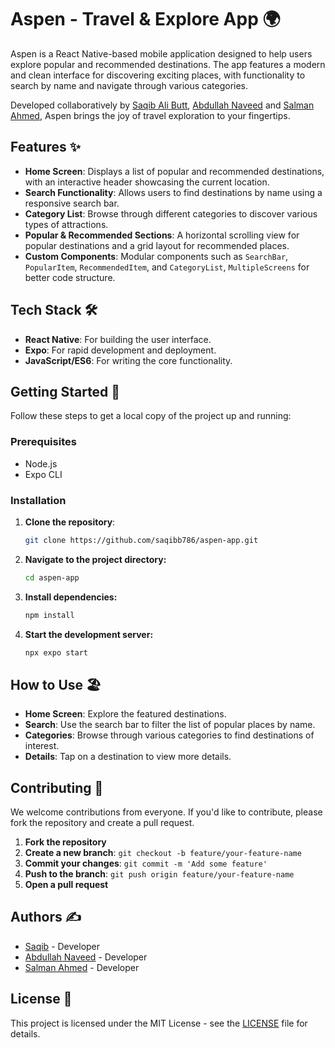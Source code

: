 # Aspen - Travel & Explore App 🌍

Aspen is a React Native-based mobile application designed to help users explore popular and recommended destinations. The app features a modern and clean interface for discovering exciting places, with functionality to search by name and navigate through various categories.

Developed collaboratively by [Saqib Ali Butt](https://github.com/Saqibb786), [Abdullah Naveed](https://github.com/AbdullahNaveeed) and [Salman Ahmed](https://github.com/Sulman-Ahmad), Aspen brings the joy of travel exploration to your fingertips.

## Features ✨

- **Home Screen**: Displays a list of popular and recommended destinations, with an interactive header showcasing the current location.
- **Search Functionality**: Allows users to find destinations by name using a responsive search bar.
- **Category List**: Browse through different categories to discover various types of attractions.
- **Popular & Recommended Sections**: A horizontal scrolling view for popular destinations and a grid layout for recommended places.
- **Custom Components**: Modular components such as `SearchBar`, `PopularItem`, `RecommendedItem`, and `CategoryList`, `MultipleScreens` for better code structure.

## Tech Stack 🛠️

- **React Native**: For building the user interface.
- **Expo**: For rapid development and deployment.
- **JavaScript/ES6**: For writing the core functionality.

## Getting Started 🚀

Follow these steps to get a local copy of the project up and running:

### Prerequisites

- Node.js
- Expo CLI

### Installation

1. **Clone the repository**:
   ```bash
   git clone https://github.com/saqibb786/aspen-app.git
   ```
2. **Navigate to the project directory:**
   ```bash
   cd aspen-app
   ```
3. **Install dependencies:**
   ```bash
   npm install
   ```
4. **Start the development server:**
   ```bash
   npx expo start
   ```

## How to Use 🏖️

- **Home Screen**: Explore the featured destinations.
- **Search**: Use the search bar to filter the list of popular places by name.
- **Categories**: Browse through various categories to find destinations of interest.
- **Details**: Tap on a destination to view more details.

## Contributing 🤝

We welcome contributions from everyone. If you'd like to contribute, please fork the repository and create a pull request.

1. **Fork the repository**
2. **Create a new branch**: `git checkout -b feature/your-feature-name`
3. **Commit your changes**: `git commit -m 'Add some feature'`
4. **Push to the branch**: `git push origin feature/your-feature-name`
5. **Open a pull request**

## Authors ✍️

- [Saqib](https://github.com/Saqibb786) - Developer
- [Abdullah Naveed](https://github.com/AbdullahNaveeed) - Developer
- [Salman Ahmed](https://github.com/AbdullahNaveeed) - Developer

## License 📄

This project is licensed under the MIT License - see the [LICENSE](LICENSE) file for details.
